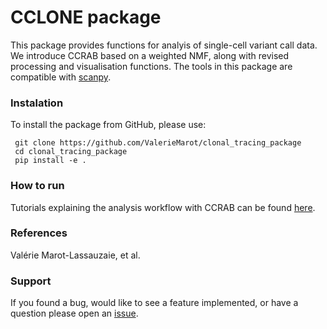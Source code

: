 # CCLONE package

This package provides functions for analyis of single-cell variant call  data. We introduce CCRAB based on a weighted NMF, along with revised processing and visualisation functions.
The tools in this package are compatible with [scanpy](https://scanpy.readthedocs.io/).

### Instalation

To install the package from GitHub, please use:

     git clone https://github.com/ValerieMarot/clonal_tracing_package
     cd clonal_tracing_package
     pip install -e .
     
### How to run

Tutorials explaining the analysis workflow with CCRAB can be found [here](https://github.com/ValerieMarot/clonal_tracing_notebooks).

### References

Valérie Marot-Lassauzaie, et al.

### Support

If you found a bug, would like to see a feature implemented, or have a question please open an [issue](https://github.com/ValerieMarot/clonal_tracing_package/issues).
